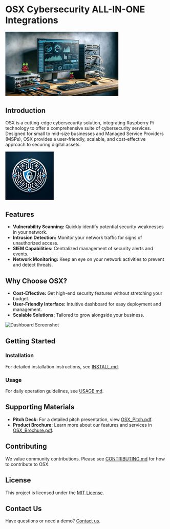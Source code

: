 # OSX Cybersecurity ALL-IN-ONE Integrations

<img src="Concept/Dash_2.png"  alt="Dashboard" width="70%" height="30%">

## Introduction

OSX is a cutting-edge cybersecurity solution, integrating Raspberry Pi technology to offer a comprehensive suite of cybersecurity services. Designed for small to mid-size businesses and Managed Service Providers (MSPs), OSX provides a user-friendly, scalable, and cost-effective approach to securing digital assets.

<img src="Concept/osx_logo.png"  alt="logo" width="30%" height="30%">

## Features

- **Vulnerability Scanning:** Quickly identify potential security weaknesses in your network.
- **Intrusion Detection:** Monitor your network traffic for signs of unauthorized access.
- **SIEM Capabilities:** Centralized management of security alerts and events.
- **Network Monitoring:** Keep an eye on your network activities to prevent and detect threats.

## Why Choose OSX?

- **Cost-Effective:** Get high-end security features without stretching your budget.
- **User-Friendly Interface:** Intuitive dashboard for easy deployment and management.
- **Scalable Solutions:** Tailored to grow alongside your business.

![Dashboard Screenshot](URL_to_dashboard_screenshot)

## Getting Started

### Installation

For detailed installation instructions, see [INSTALL.md](INSTALL.md).

### Usage

For daily operation guidelines, see [USAGE.md](USAGE.md).

## Supporting Materials

- **Pitch Deck:** For a detailed pitch presentation, view [OSX_Pitch.pdf](URL_to_Pitch_Deck).
- **Product Brochure:** Learn more about our features and services in [OSX_Brochure.pdf](URL_to_Brochure).

## Contributing

We value community contributions. Please see [CONTRIBUTING.md](CONTRIBUTING.md) for how to contribute to OSX.

## License

This project is licensed under the [MIT License](LICENSE).

## Contact Us

Have questions or need a demo? [Contact us](mailto:your.email@example.com).

